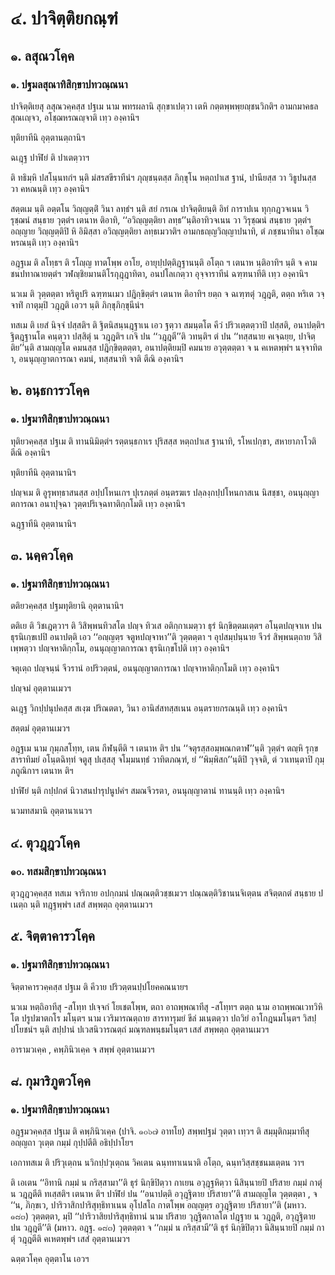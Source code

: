 <h1>๔. ปาจิตฺติยกณฺฑํ</h1>
<h2>๑. ลสุณวโคฺค</h2>
<h3>๑. ปฐมลสุณาทิสิกฺขาปทวณฺณนา</h3>
<p> ปาจิตฺติเยสุ   ลสุณวคฺคสฺส ปฐเม  นาม พทรผลานิ สุกฺขาเปตฺวา เตหิ กตฺตพฺพพฺยญฺชนวิกติฯ อามกมาคธลสุณเญฺจว, อโชฺฌหรณญฺจาติ เทฺว องฺคานิฯ</p>


<p> ทุติยาทีนิ อุตฺตานตฺถานิฯ</p>


<p> ฉเฎฺฐ ปาฬิยํ ติ ปาเตตฺวาฯ</p>


<p> ติ ทธิมฺหิ ปสโนฺนทกํฯ นฺติ มํสรสขีราทีนํฯ ภุญฺชนฺตสฺส ภิกฺขุโน หตฺถปาเส ฐานํ, ปานียสฺส วา วิธูปนสฺส วา คหณนฺติ เทฺว องฺคานิฯ</p>


<p> สตฺตเม นฺติ อตฺตโน วิญฺญตฺติํ วินา ลทฺธํฯ นฺติ สยํ กรเณ ปาจิตฺติยนฺติ อิทํ การาปเน ทุกฺกฎวจเนน วิรุชฺฌนํ สนฺธาย วุตฺตํฯ เตนาห ติอาทิ, ‘‘อวิญฺญตฺติยา ลทฺธ’’นฺติอาทิวจเนน วา วิรุชฺฌนํ สนฺธาย วุตฺตํฯ อญฺญาย วิญฺญตฺติปิ หิ อิมิสฺสา อวิญฺญตฺติยา ลทฺธเมวาติฯ อามกธญฺญวิญฺญาปนาทิ, ตํ ภชฺชนาทินา อโชฺฌหรณนฺติ เทฺว องฺคานิฯ</p>


<p> อฎฺฐเม ติ ลโทฺธฯ ติ รโญฺญ ทาตโพฺพ อาโย, อายุปฺปตฺติฎฺฐานนฺติ อโตฺถ ฯ เตนาห นฺติอาทิฯ นฺติ จ คามชนปทาณายตฺตํฯ วฬญฺชิยมานติโรกุฎฺฎาทิตา, อนปโลเกตฺวา อุจฺจาราทีนํ ฉฑฺฑนาทีติ เทฺว องฺคานิฯ</p>


<p> นวเม ติ วุตฺตตฺตา หริตูปริ ฉฑฺฑนเมว ปฎิกฺขิตฺตํฯ เตนาห ติอาทิฯ ยตฺถ จ ฉเฑฺฑตุํ วฎฺฎติ, ตตฺถ หริเต วจฺจาทิํ กาตุมฺปิ วฎฺฎติ เอวฯ นฺติ ภิกฺขุภิกฺขุนีนํฯ</p>


<p> ทสเม  ติ เยสํ นิจฺจํ ปสฺสติฯ ติ ฐิตนิสนฺนฎฺฐาเน เอว ฐตฺวา สมนฺตโต คีวํ ปริวเตฺตตฺวาปิ ปสฺสติ, อนาปตฺติฯ ฐิตฎฺฐานโต คนฺตฺวา ปสฺสิตุํ น วฎฺฎติฯ เกจิ ปน ‘‘วฎฺฎตี’’ติ วทนฺติฯ ตํ ปน ‘‘ทสฺสนาย คเจฺฉยฺย, ปาจิตฺติย’’นฺติ สามญฺญโต คมนสฺส ปฎิกฺขิตฺตตฺตา, อนาปตฺติยมฺปิ คมนาย อวุตฺตตฺตา จ น คเหตพฺพํฯ นจฺจาทิตา, อนนุญฺญาตการณา คมนํ, ทสฺสนาทิ จาติ ตีณิ องฺคานิฯ</p>

</p>


<h2>๒. อนฺธการวโคฺค</h2>
<h3>๑. ปฐมาทิสิกฺขาปทวณฺณนา</h3>
<p> ทุติยวคฺคสฺส ปฐเม ติ ทานนิมิตฺตํฯ รตฺตนฺธกาเร ปุริสสฺส หตฺถปาเส ฐานาทิ, รโหเปกฺขา, สหายาภาโวติ ตีณิ องฺคานิฯ</p>


<p> ทุติยาทีนิ อุตฺตานานิฯ</p>


<p> ปญฺจเม ติ อูรุพทฺธาสนสฺส อปฺปโหนเกฯ ปุเรภตฺตํ อนฺตรฆเร ปลฺลงฺกปฺปโหนกาสเน นิสชฺชา, อนนุญฺญาตการณา อนาปุจฺฉา วุตฺตปริเจฺฉทาติกฺกโมติ เทฺว องฺคานิฯ</p>


<p> ฉฎฺฐาทีนิ  อุตฺตานานิฯ</p>

</p>


<h2>๓. นคฺควโคฺค</h2>
<h3>๑. ปฐมาทิสิกฺขาปทวณฺณนา</h3>
<p> ตติยวคฺคสฺส ปฐมทุติยานิ อุตฺตานานิฯ</p>


<p> ตติเย ติ วิชเฎตฺวาฯ ติ วิสิพฺพนทิวสโต ปญฺจ ทิวเส อติกฺกาเมตฺวา ธุรํ นิกฺขิตฺตมเตฺตฯ อโนฺตปญฺจาเห ปน ธุรนิเกฺขเปปิ อนาปตฺติ เอว ‘‘อญฺญตฺร จตูหปญฺจาหา’’ติ วุตฺตตฺตา ฯ อุปสมฺปนฺนาย จีวรํ สิพฺพนตฺถาย วิสิเพฺพตฺวา ปญฺจหาติกฺกโม, อนนุญฺญาตการณา ธุรนิเกฺขโปติ เทฺว องฺคานิฯ</p>


<p> จตุเตฺถ ปญฺจนฺนํ จีวรานํ อปริวตฺตนํ, อนนุญฺญาตการณา ปญฺจาหาติกฺกโมติ เทฺว องฺคานิฯ</p>


<p> ปญฺจมํ อุตฺตานเมวฯ</p>


<p> ฉเฎฺฐ วิกปฺปนุปคสฺส สเงฺฆ ปริณตตา, วินา อานิสํสทสฺสเนน อนฺตรายกรณนฺติ เทฺว องฺคานิฯ</p>


<p> สตฺตมํ อุตฺตานเมวฯ</p>


<p> อฎฺฐเม  นาม กุมฺภสโทฺท, เตน กีฬนฺตีติ ฯ เตนาห ติฯ  ปน ‘‘จตุรสฺสอมฺพณกตาฬ’’นฺติ วุตฺตํฯ ตญฺหิ รุกฺขสาราทิมยํ อโนฺตฉิทฺทํ จตูสุ ปเสฺสสุ จโมฺมนทฺธํ วาทิตภณฺฑํ, ยํ ‘‘พิมฺพิสก’’นฺติปิ วุจฺจติ, ตํ วาเทนฺตาปิ กุมฺภถูณิกาฯ เตนาห ติฯ</p>


<p> ปาฬิยํ  นฺติ กปฺปกตํ นิวาสนปารุปนูปคํฯ สมณจีวรตา, อนนุญฺญาตานํ ทานนฺติ เทฺว องฺคานิฯ</p>


<p> นวมทสมานิ อุตฺตานาเนวฯ</p>

</p>


<h2>๔. ตุวฎฺฎวโคฺค</h2>
<h3>๑๐. ทสมสิกฺขาปทวณฺณนา</h3>
<p> ตุวฎฺฎวคฺคสฺส ทสเม จาริกาย อปกฺกมนํ ปณฺณตฺติวชฺชเมวฯ ปณฺณตฺติวิชานนจิเตฺตน สจิตฺตกตํ สนฺธาย ปเนตฺถ นฺติ ทฎฺฐพฺพํฯ เสสํ สพฺพตฺถ อุตฺตานเมวฯ</p>

</p>


<h2>๕. จิตฺตาคารวโคฺค</h2>
<h3>๑. ปฐมาทิสิกฺขาปทวณฺณนา</h3>
<p> จิตฺตาคารวคฺคสฺส  ปฐเม ติ คีวาย ปริวตฺตนปฺปโยคคณนายฯ</p>


<p> นวเม หตฺถิอาทีสุ -สโทฺท ปเจฺจกํ โยเชตโพฺพ, ตถา อาถพฺพณาทีสุ -สโทฺทฯ ตตฺถ  นาม อาถพฺพณเวทวิหิโต ปรูปฆาตกโร มโนฺตฯ  นาม เวริมารณตฺถาย สารทารุมยํ ขีลํ มเนฺตตฺวา ปถวิยํ อาโกฎนมโนฺตฯ  วิสปฺปโยชนํฯ นฺติ สปฺปานํ ปเวสนิวารณตฺถํ มณฺฑลพนฺธมโนฺตฯ เสสํ สพฺพตฺถ อุตฺตานเมวฯ</p>

</p>


<p> อารามวเคฺค , คพฺภินิวเคฺค จ สพฺพํ อุตฺตานเมวฯ</p>


<h2>๘. กุมาริภูตวโคฺค</h2>
<h3>๑. ปฐมาทิสิกฺขาปทวณฺณนา</h3>
<p> อฎฺฐมวคฺคสฺส ปฐเม ติ คพฺภินิวเคฺค (ปาจิ. ๑๐๖๗ อาทโย) สพฺพปฐมํ วุตฺตา เทฺวฯ ติ สมฺมุติกมฺมาทีสุ อญฺญถา วุเตฺต กมฺมํ กุปฺปตีติ อธิปฺปาโยฯ</p>


<p> เอกาทสเม ติ ปริวุเตฺถน นวิกปฺปวุเตฺถน วิคเตน ฉนฺททาเนนาติ อโตฺถ, ฉนฺทวิสฺสชฺชนมเตฺตน วาฯ</p>


<p> ติ เอเตน ‘‘อิทานิ กมฺมํ น กริสฺสามา’’ติ ธุรํ นิกฺขิปิตฺวา กาเยน อวุฎฺฐหิตฺวา นิสินฺนายปิ ปริสาย กมฺมํ กาตุํ น วฎฺฎตีติ ทเสฺสติฯ เตนาห ติฯ ปาฬิยํ ปน ‘‘อนาปตฺติ อวุฎฺฐิตาย ปริสายา’’ติ สามญฺญโต วุตฺตตฺตา ,  จ ‘‘น, ภิกฺขเว, ปาริวาสิกปาริสุทฺธิทาเนน อุโปสโถ กาตโพฺพ อญฺญตฺร อวุฎฺฐิตาย ปริสายา’’ติ (มหาว. ๑๘๓) วุตฺตตฺตา, มฺปิ ‘‘ปาริวาสิยปาริสุทฺธิทานํ นาม ปริสาย วุฎฺฐิตกาลโต ปฎฺฐาย น วฎฺฎติ, อวุฎฺฐิตาย ปน วฎฺฎตี’’ติ (มหาว. อฎฺฐ. ๑๘๓) วุตฺตตฺตา จ ‘‘กมฺมํ น กริสฺสามี’’ติ ธุรํ นิกฺขิปิตฺวา นิสินฺนายปิ กมฺมํ กาตุํ วฎฺฎตีติ คเหตพฺพํฯ เสสํ อุตฺตานเมวฯ</p>

</p>


<p> ฉตฺตวโคฺค อุตฺตาโน เอวฯ</p>

</p>






